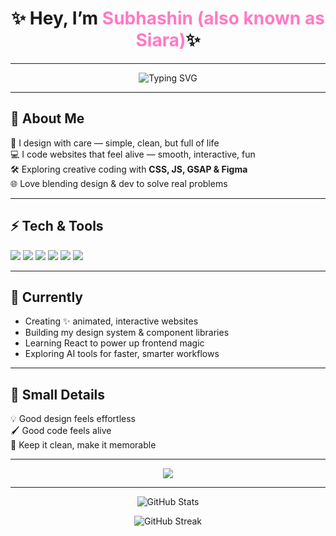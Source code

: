 <h1 align="center">
✨ Hey, I’m <span style="color:#ff79c6;"> Subhashin (also known as Siara)</span>✨
</h1><hr>

<!--<p align="center">
<img src="https://readme-typing-svg.demolab.com?font=Fira+Code&size=22&weight=600&pause=1000&color=F97AC2&width=500&lines=Web+Designer+%7C+Frontend+Developer;Making+websites+feel+alive;Design.+Code.+Animate." alt="Typing SVG" />
</p> -->

<p align="center">
<img src="https://readme-typing-svg.demolab.com?font=Fira+Code&pause=1000&color=F97AC2&width=435&lines=Web+Designer+%7C+Frontend+Developer;Making+websites+feel+alive;Design.+Code.+Animate." alt="Typing SVG" />
</p>

---

## 🌸 About Me

🎨 I design with care — simple, clean, but full of life  
💻 I code websites that feel alive — smooth, interactive, fun  
🛠️ Exploring creative coding with **CSS, JS, GSAP & Figma**  
🌐 Love blending design & dev to solve real problems  

---

## ⚡ Tech & Tools

<p>
<img src="https://img.shields.io/badge/Figma-EF4C88?style=for-the-badge&logo=figma&logoColor=white"/>
<img src="https://img.shields.io/badge/HTML5-ff5722?style=for-the-badge&logo=html5&logoColor=white"/>
<img src="https://img.shields.io/badge/CSS3-2965f1?style=for-the-badge&logo=css3&logoColor=white"/>
<img src="https://img.shields.io/badge/JavaScript-f7df1e?style=for-the-badge&logo=javascript&logoColor=black"/>
<img src="https://img.shields.io/badge/Tailwind-38B2AC?style=for-the-badge&logo=tailwind-css&logoColor=white"/>
<img src="https://img.shields.io/badge/GSAP-88CE02?style=for-the-badge&logo=greensock&logoColor=white"/>
</p>

---

## 🎯 Currently

- Creating ✨ animated, interactive websites  
- Building my design system & component libraries  
- Learning React to power up frontend magic  
- Exploring AI tools for faster, smarter workflows  

---

## 🌿 Small Details

💡 Good design feels effortless  
🖌️ Good code feels alive  
🌸 Keep it clean, make it memorable  

---

<p align="center">
<a href="https://www.linkedin.com/in/subhashin-m-585797280/"><img src="https://img.shields.io/badge/Let's Connect-ff79c6?style=for-the-badge&logo=linkedin&logoColor=white"/></a>
</p>

---

<p align="center">
<img src="https://github-readme-stats.vercel.app/api?username=Siara-05&show_icons=true&theme=radical" alt="GitHub Stats"/>
</p>

<p align="center">
<img src="https://github-readme-streak-stats.herokuapp.com/?user=Siara-05&theme=radical" alt="GitHub Streak"/>
</p>
